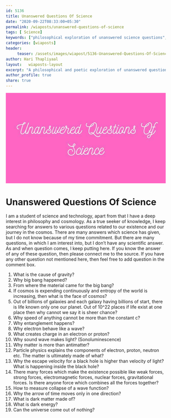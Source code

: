 ```yaml
--- 
id: 5136 
title: Unanswered Questions Of Science
date: "2020-09-22T08:33:00+05:30"
permalink: /wiaposts/unanswered-questions-of-science
tags: [ Science]    
keywords: ["philosophical exploration of unanswered science questions", "understanding scientific mysteries in philosophy", "poetic insights on science and curiosity", "philosophy of science and exploration", "exploring unanswered science questions in philosophical context"]  
categories: [wiaposts] 
header:
     teaser: /assets/images/wiapost/5136-Unanswered-Questions-Of-Science.jpg
author: Hari Thapliyaal 
layout:   wiaposts-layout
excerpt: "A philosophical and poetic exploration of unanswered questions in science, delving into insights on curiosity and exploration."  
author_profile: true 
share: true 
---
```


![Unanswered Questions Of Science](/assets/images/wiapost/5136-Unanswered-Questions-Of-Science.jpg)     
   
# Unanswered Questions Of Science   
      
I am a student of science and technology, apart from that I have a deep interest in philosophy and cosmology. As a true seeker of knowledge, I keep searching for answers to various questions related to our existence and our journey in the cosmos. There are many answers which science has given, but I do not know because of my time commitment. But there are many questions, in which I am interest into, but I don’t have any scientific answer. As and when question comes, I keep putting here. If you know the answer of any of these question, then please connect me to the source. If you have any other question not mentioned here, then feel free to add question in the comment box.    
    
1. What is the cause of gravity?    
2. Why big bang happened?    
3. From where the material came for the big bang?    
4. If cosmos is expending continuously and entropy of the world is increasing, then what is the face of cosmos?    
5. Out of billions of galaxies and each galaxy having billions of start, there is life known only one our planet. Out of 10^22 places if life exist at one place then why cannot we say it is sheer chance?    
6. Why speed of anything cannot be more than the constant c?    
7. Why entanglement happens?    
8. Why electron behave like a wave?    
9. What creates charge in an electron or proton?    
10. Why sound wave makes light? (Sonoluminescence)    
11. Why matter is more than antimatter?    
12. Particle physics explains the components of electron, proton, neutron etc. The matter is ultimately made of what?    
13. Why the escape velocity for a black hole is higher than velocity of light? What is happening inside the black hole?    
14. There many forces which make the existence possible like weak forces, strong forces, electromagnetic forces, nuclear forces, gravitational forces. Is there anyone force which combines all the forces together?    
15. How to measure collapse of a wave function?    
16. Why the arrow of time moves only in one direction?    
17. What is dark matter made of?    
18. What is dark energy?    
19. Can the universe come out of nothing?    
